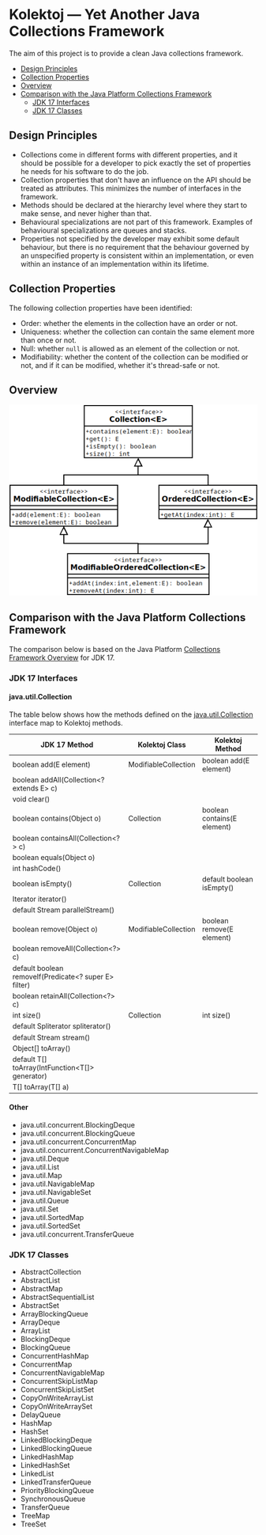 # Kolektoj — Yet Another Java Collections Framework

The aim of this project is to provide a clean Java collections framework.

* [Design Principles](#design-principles)
* [Collection Properties](#collection-properties)
* [Overview](#overview)
* [Comparison with the Java Platform Collections Framework](#comparison-with-the-java-platform-collections-framework)
  * [JDK 17 Interfaces](#jdk-17-interfaces)
  * [JDK 17 Classes](#jdk-17-classes)

## Design Principles

* Collections come in different forms with different properties, and it should be possible for a developer to pick
  exactly the set of properties he needs for his software to do the job.
* Collection properties that don't have an influence on the API should be treated as attributes. This minimizes the
  number of interfaces in the framework.
* Methods should be declared at the hierarchy level where they start to make sense, and never higher than that.
* Behavioural specializations are not part of this framework. Examples of behavioural specializations are queues and
  stacks.
* Properties not specified by the developer may exhibit some default behaviour, but there is no requirement that the
  behaviour governed by an unspecified property is consistent within an implementation, or even within an instance of an
  implementation within its lifetime.

## Collection Properties

The following collection properties have been identified:

* Order: whether the elements in the collection have an order or not.
* Uniqueness: whether the collection can contain the same element more than once or not.
* Null: whether `null` is allowed as an element of the collection or not.
* Modifiability: whether the content of the collection can be modified or not, and if it can be modified, whether it's
  thread-safe or not.

## Overview

![Overview](Overview.png)

## Comparison with the Java Platform Collections Framework

The comparison below is based on the Java Platform
[Collections Framework Overview](https://docs.oracle.com/en/java/javase/17/docs/api/java.base/java/util/doc-files/coll-overview.html)
for JDK 17.

### JDK 17 Interfaces

#### java.util.Collection<E>

The table below shows how the methods defined on the
[java.util.Collection<E>](https://docs.oracle.com/en/java/javase/17/docs/api/java.base/java/util/Collection.html)
interface map to Kolektoj methods.

| JDK 17 Method                             | Kolektoj Class       | Kolektoj Method             |
|-------------------------------------------|----------------------|-----------------------------|
| boolean add(E element)                    | ModifiableCollection | boolean add(E element)      |
| boolean addAll(Collection<? extends E> c) | | |
| void clear() | | |
| boolean contains(Object o)                | Collection           | boolean contains(E element) |
| boolean containsAll(Collection<?> c) | | |
| boolean equals(Object o) | | |
| int hashCode() | | |
| boolean isEmpty()                         | Collection           | default boolean isEmpty()   |
| Iterator<E> iterator() | | |
| default Stream<E> parallelStream() | | |
| boolean remove(Object o)                  | ModifiableCollection | boolean remove(E element)   |
| boolean removeAll(Collection<?> c) | | |
| default boolean removeIf(Predicate<? super E> filter) | | |
| boolean retainAll(Collection<?> c) | | |
| int size()                                | Collection           | int size()                  |
| default Spliterator<E> spliterator() | | |
| default Stream<E> stream() | | |
| Object[] toArray() | | |
| default <T> T[] toArray(IntFunction<T[]> generator) | | |
| <T> T[] toArray(T[] a) | | |


#### Other

* java.util.concurrent.BlockingDeque
* java.util.concurrent.BlockingQueue
* java.util.concurrent.ConcurrentMap
* java.util.concurrent.ConcurrentNavigableMap
* java.util.Deque
* java.util.List
* java.util.Map
* java.util.NavigableMap
* java.util.NavigableSet
* java.util.Queue
* java.util.Set
* java.util.SortedMap
* java.util.SortedSet
* java.util.concurrent.TransferQueue

### JDK 17 Classes

* AbstractCollection
* AbstractList
* AbstractMap
* AbstractSequentialList
* AbstractSet
* ArrayBlockingQueue
* ArrayDeque
* ArrayList
* BlockingDeque
* BlockingQueue
* ConcurrentHashMap
* ConcurrentMap
* ConcurrentNavigableMap
* ConcurrentSkipListMap
* ConcurrentSkipListSet
* CopyOnWriteArrayList
* CopyOnWriteArraySet
* DelayQueue
* HashMap
* HashSet
* LinkedBlockingDeque
* LinkedBlockingQueue
* LinkedHashMap
* LinkedHashSet
* LinkedList
* LinkedTransferQueue
* PriorityBlockingQueue
* SynchronousQueue
* TransferQueue
* TreeMap
* TreeSet
